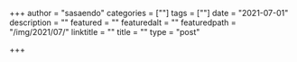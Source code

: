 +++
author = "sasaendo"
categories = [""]
tags = [""]
date = "2021-07-01"
description = ""
featured = ""
featuredalt = ""
featuredpath = "/img/2021/07/"
linktitle = ""
title = ""
type = "post"

+++

